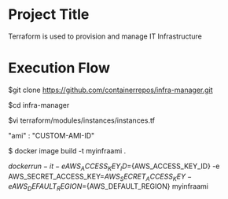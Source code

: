 Project Title
=====================
Terraform is used to provision and manage IT Infrastructure

Execution Flow
===========================

$git clone https://github.com/containerrepos/infra-manager.git


$cd  infra-manager

$vi terraform/modules/instances/instances.tf

"ami" : "CUSTOM-AMI-ID"

$ docker image build -t myinfraami .

$docker run -it -e AWS_ACCESS_KEY_ID=${AWS_ACCESS_KEY_ID} -e AWS_SECRET_ACCESS_KEY=${AWS_SECRET_ACCESS_KEY} -e AWS_DEFAULT_REGION=${AWS_DEFAULT_REGION} myinfraami
